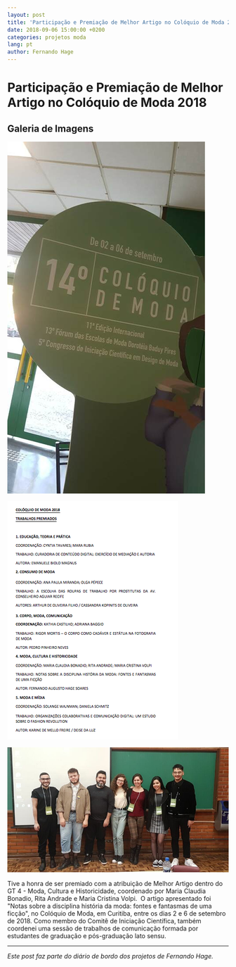 ```yaml
---
layout: post
title: 'Participação e Premiação de Melhor Artigo no Colóquio de Moda 2018'
date: 2018-09-06 15:00:00 +0200
categories: projetos moda
lang: pt
author: Fernando Hage
---
```


# Participação e Premiação de Melhor Artigo no Colóquio de Moda 2018

## Galeria de Imagens

![Participação e Premiação de Melhor Artigo no Colóquio de Moda 2018](/assets/images/participacao-e-premiacao-de-melhor-artigo-no-coloquio-de-moda-2018-01.jpg)

![Participação e Premiação de Melhor Artigo no Colóquio de Moda 2018](/assets/images/participacao-e-premiacao-de-melhor-artigo-no-coloquio-de-moda-2018-02.png)

![Participação e Premiação de Melhor Artigo no Colóquio de Moda 2018](/assets/images/participacao-e-premiacao-de-melhor-artigo-no-coloquio-de-moda-2018-03.jpg)

Tive a honra de ser premiado com a atribuição de Melhor Artigo dentro do GT 4 - Moda, Cultura e Historicidade, coordenado por Maria Claudia Bonadio, Rita Andrade e Maria Cristina Volpi.  O artigo apresentado foi "Notas sobre a disciplina história da moda: fontes e fantasmas de uma ficção", no Colóquio de Moda, em Curitiba, entre os dias 2 e 6 de setembro de 2018. Como membro do Comitê de Iniciação Científica, também coordenei uma sessão de trabalhos de comunicação formada por estudantes de graduação e pós-graduação lato sensu.

---

*Este post faz parte do diário de bordo dos projetos de Fernando Hage.*